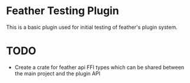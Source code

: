 # Feather Testing Plugin
This is a basic plugin used for initial testing of feather's plugin system.

# TODO
- Create a crate for feather api FFI types which can be shared between the main project and the plugin API
